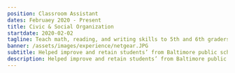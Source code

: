 ```yaml
---
position: Classroom Assistant
dates: Februaey 2020 - Present
title: Civic & Social Organization
startdate: 2020-02-02
tagline: Teach math, reading, and writing skills to 5th and 6th graders from Baltimore inner-city public schools and help promote positive social development for students.
banner: /assets/images/experience/netgear.JPG
subtitle: Helped improve and retain students’ from Baltimore public schools reading and mathematical skills through research-based curricula. Created innovative ways to keep the students engaged and effectively learn classroom material. Encouraged students to develop social skills such as learning how to effectively convey feelings.
description: Helped improve and retain students’ from Baltimore public schools reading and mathematical skills through research-based curricula. Created innovative ways to keep the students engaged and effectively learn classroom material. Encouraged students to develop social skills such as learning how to effectively convey feelings.
---
```

<!-- <div class="sidebar">
	<b>Dates:</b> Jan - Aug 2017
	<br><b>Location:</b> Richmond, Canada
	<br><b>Tools:</b> Python, Arduino
	<br><br><b>Responsibilities:</b>
	<br>• Proposed and developed an object-oriented automation testing framework for an upcoming project using <mark>Python</mark> for Linux and Windows operating systems, including modules for AWS Cloud services and hardware components
	<br>• Utilized Python’s <mark>Pandas</mark> library to perform data analysis on gathered metrics and results to build detailed reports and presentations
	<br>• Built hardware testing tools using <mark>Arduino</mark>, providing a maintainable and reusable test environment structure for future test procedures
</div> -->

<!-- 
## Software Test Engineer Co-op @ Netgear

**Dates:** Jan - Aug 2017

**Location:** Richmond, Canada

**Tools:** Python, Arduino

### Responsibilities:

• Proposed and developed an object-oriented automation testing framework for an upcoming project using <mark>Python</mark> for Linux and Windows operating systems, including modules for AWS Cloud services and hardware components

• Utilized Python’s <mark>Pandas</mark> library to perform data analysis on gathered metrics and results to build detailed reports and presentations

• Built hardware testing tools using <mark>Arduino</mark>, providing a maintainable and reusable test environment structure for future test procedures

## Writeup coming soon!
-->